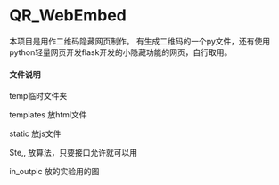 # QR_WebEmbed
本项目是用作二维码隐藏网页制作。
有生成二维码的一个py文件，还有使用python轻量网页开发flask开发的小隐藏功能的网页，自行取用。

#### 文件说明
temp临时文件夹

templates 放html文件

static 放js文件

Ste,, 放算法，只要接口允许就可以用

in_outpic 放的实验用的图


